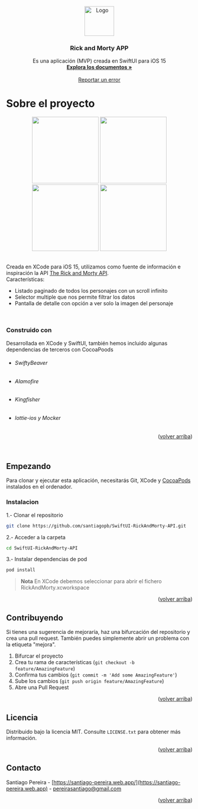 <a name="readme-top"></a>
<!-- PROJECT LOGO -->
<br />
<div align="center">
  <img src="https://user-images.githubusercontent.com/14046000/216837163-a2f5c503-ba57-4733-a036-ff64fd946344.png" alt="Logo" width="80" height="80">

  <h3 align="center">Rick and Morty APP</h3>

  <p align="center">
    Es una aplicación (MVP) creada en SwiftUI para iOS 15
    <br />
    <a href="https://github.com/santiagopb/SwiftUI-RickAndMorty-API"><strong>Explora los documentos »</strong></a>
    <br />
    <br />
    <a href="https://github.com/santiagopb/SwiftUI-RickAndMorty-API/issues">Reportar un error</a>
  </p>
</div>

# Sobre el proyecto
<div align="center" display="flex">
  <img width="180" src="https://user-images.githubusercontent.com/14046000/216828304-45b0610b-4571-49cb-a474-d2541fbae38a.png">
  <img width="180" src="https://user-images.githubusercontent.com/14046000/216828321-a4acef59-30da-4637-96f7-efedfa7664d3.png">
  <img width="180" src="https://user-images.githubusercontent.com/14046000/216828327-215f4007-af10-4a3e-a56c-1ac808e34202.png">
  <img width="180" src="https://user-images.githubusercontent.com/14046000/216828344-28485c33-38a9-4c7b-af4e-3c47527017d0.png">
</div>

<br />

Creada en XCode para iOS 15, utilizamos como fuente de información e inspiración la API [The Rick and Morty API](https://rickandmortyapi.com/).
<br/>
Características:
* Listado paginado de todos los personajes con un scroll infinito
* Selector multiple que nos permite filtrar los datos
* Pantalla de detalle con opción a ver solo la imagen del personaje

<br/>

### Construido con
Desarrollada en XCode y SwiftUI, también hemos incluido algunas dependencias de terceros con CocoaPoods
* ###### SwiftyBeaver
* ###### Alamofire
* ###### Kingfisher
* ###### lottie-ios y Mocker 

<p align="right">(<a href="#readme-top">volver arriba</a>)</p>

<br/>

<!-- GETTING STARTED -->
## Empezando
Para clonar y ejecutar esta aplicación, necesitarás Git, XCode y [CocoaPods](https://cocoapods.org/) instalados en el ordenador.

### Instalacion

1.- Clonar el repositorio
   ```sh
   git clone https://github.com/santiagopb/SwiftUI-RickAndMorty-API.git
   ```

2.- Acceder a la carpeta
   ```sh
   cd SwiftUI-RickAndMorty-API
   ```
   
3.- Instalar dependencias de pod
   ```sh
   pod install
   ```

> **Nota**
> En XCode debemos seleccionar para abrir el fichero RickAndMorty.xcworkspace


<p align="right">(<a href="#readme-top">volver arriba</a>)</p>

<!-- CONTRIBUTING -->
## Contribuyendo

Si tienes una sugerencia de mejoraría, haz una bifurcación del repositorio y crea una pull request. También puedes simplemente abrir un problema con la etiqueta "mejora".

1. Bifurcar el proyecto
2. Crea tu rama de características (`git checkout -b feature/AmazingFeature`)
3. Confirma tus cambios (`git commit -m 'Add some AmazingFeature'`)
4. Sube los cambios (`git push origin feature/AmazingFeature`)
5. Abre una Pull Request

<p align="right">(<a href="#readme-top">volver arriba</a>)</p>



<!-- LICENSE -->
## Licencia

Distribuido bajo la licencia MIT. Consulte `LICENSE.txt` para obtener más información.

<p align="right">(<a href="#readme-top">volver arriba</a>)</p>



<!-- CONTACT -->
## Contacto

Santiago Pereira - [https://santiago-pereira.web.app/](https://santiago-pereira.web.app) - pereirasantiago@gmail.com

<p align="right">(<a href="#readme-top">volver arriba</a>)</p>
